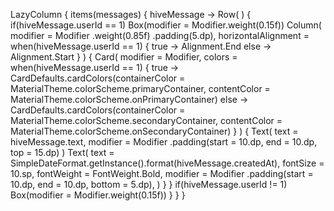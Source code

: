 LazyColumn {
items(messages) { hiveMessage ->
Row(
) {
if(hiveMessage.userId == 1) Box(modifier = Modifier.weight(0.15f))
Column(
modifier = Modifier
.weight(0.85f)
.padding(5.dp),
horizontalAlignment = when(hiveMessage.userId == 1) {
true -> Alignment.End
else -> Alignment.Start
}
) {
Card(
modifier = Modifier,
colors = when(hiveMessage.userId == 1) {
true -> CardDefaults.cardColors(containerColor = MaterialTheme.colorScheme.primaryContainer, contentColor = MaterialTheme.colorScheme.onPrimaryContainer)
else -> CardDefaults.cardColors(containerColor = MaterialTheme.colorScheme.secondaryContainer, contentColor = MaterialTheme.colorScheme.onSecondaryContainer)
}
) {
Text(
text = hiveMessage.text,
modifier = Modifier
.padding(start = 10.dp, end = 10.dp, top = 15.dp)
)
Text(
text = SimpleDateFormat.getInstance().format(hiveMessage.createdAt),
fontSize = 10.sp,
fontWeight = FontWeight.Bold,
modifier = Modifier
.padding(start = 10.dp, end = 10.dp, bottom = 5.dp),
)
}
}
if(hiveMessage.userId != 1) Box(modifier = Modifier.weight(0.15f))
}
}
}